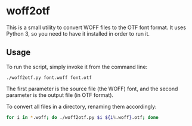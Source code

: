 # woff2otf

This is a small utility to convert WOFF files to the OTF font format. It uses Python 3, so you need to have it installed in order to run it.

## Usage
To run the script, simply invoke it from the command line:
```
./woff2otf.py font.woff font.otf
```

The first parameter is the source file (the WOFF) font, and the second parameter is the output file (in OTF format).

To convert all files in a directory, renaming them accordingly:

```bash
for i in *.woff; do ./woff2otf.py $i ${i%.woff}.otf; done
```
